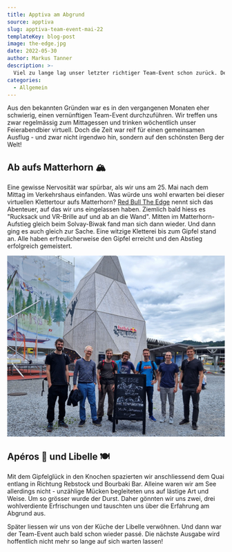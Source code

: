 ```yaml
---
title: Apptiva am Abgrund
source: apptiva
slug: apptiva-team-event-mai-22
templateKey: blog-post
image: the-edge.jpg
date: 2022-05-30
author: Markus Tanner
description: >-
  Viel zu lange lag unser letzter richtiger Team-Event schon zurück. Deshalb wollten wir uns nicht lumpen lassen. Ein Erlebnis am Limit musste her.
categories:
  - Allgemein
---
```


Aus den bekannten Gründen war es in den vergangenen Monaten eher schwierig, einen vernünftigen Team-Event durchzuführen. Wir treffen uns zwar regelmässig zum Mittagessen und trinken wöchentlich unser Feierabendbier virtuell. Doch die Zeit war reif für einen gemeinsamen Ausflug - und zwar nicht irgendwo hin, sondern auf den schönsten Berg der Welt!

## Ab aufs Matterhorn 🏔

Eine gewisse Nervosität war spürbar, als wir uns am 25. Mai nach dem Mittag im Verkehrshaus einfanden. Was würde uns wohl erwarten bei dieser virtuellen Klettertour aufs Matterhorn? [Red Bull The Edge](https://www.verkehrshaus.ch/besuchen/the-edge.html) nennt sich das Abenteuer, auf das wir uns eingelassen haben. Ziemlich bald hiess es "Rucksack und VR-Brille auf und ab an die Wand". Mitten im Matterhorn-Aufstieg gleich beim Solvay-Biwak fand man sich dann wieder. Und dann ging es auch gleich zur Sache. Eine witzige Kletterei bis zum Gipfel stand an. Alle haben erfreulicherweise den Gipfel erreicht und den Abstieg erfolgreich gemeistert.

![Team-Event Mai 2022](team-event.jpg)

## Apéros 🍻 und Libelle 🍽

Mit dem Gipfelglück in den Knochen spazierten wir anschliessend dem Quai entlang in Richtung Rebstock und Bourbaki Bar. Alleine waren wir am See allerdings nicht - unzählige Mücken begleiteten uns auf lästige Art und Weise. Um so grösser wurde der Durst. Daher gönnten wir uns zwei, drei wohlverdiente Erfrischungen und tauschten uns über die Erfahrung am Abgrund aus.

Später liessen wir uns von der Küche der Libelle verwöhnen. Und dann war der Team-Event auch bald schon wieder passé. Die nächste Ausgabe wird hoffentlich nicht mehr so lange auf sich warten lassen!
